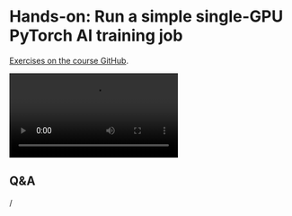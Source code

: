 # Hands-on: Run a simple single-GPU PyTorch AI training job

[Exercises on the course GitHub](https://github.com/Lumi-supercomputer/Getting_Started_with_AI_workshop/tree/ai-20250527/03_Your_first_AI_training_job_on_LUMI).

<!--
[Exercises on the course GitHub](https://github.com/Lumi-supercomputer/Getting_Started_with_AI_workshop/tree/main/03_Your_first_AI_training_job_on_LUMI).
-->

<!--
A video recording of the discussion of the solution will follow.
-->

<video src="https://462000265.lumidata.eu/ai-20250527/recordings/E03_FirstJob.mp4" controls="controls"></video>


## Q&A

/
